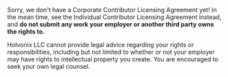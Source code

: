 Sorry, we don't have a Corporate Contributor Licensing Agreement yet!
In the mean time, see the Individual Contributor Licensing Agreement instead, and __do not submit any work your employer or another third party owns the rights to.__

Holvonix LLC cannot provide legal advice regarding your rights or responsibilities, including but not limited to whether or not your employer may have rights to intellectual property you create. You are encouraged to seek your own legal counsel.
